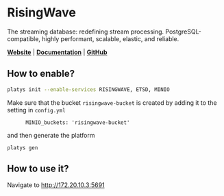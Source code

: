 # RisingWave

The streaming database: redefining stream processing. PostgreSQL-compatible, highly performant, scalable, elastic, and reliable.

**[Website](https://risingwave.com/)** | **[Documentation](https://docs.risingwave.com/docs/current/intro/)** | **[GitHub](https://github.com/risingwavelabs/risingwave)**

## How to enable?

```bash
platys init --enable-services RISINGWAVE, ETSD, MINIO
```

Make sure that the bucket `risingwave-bucket` is created by adding it to the setting in `config.yml`

```
      MINIO_buckets: 'risingwave-bucket'
```      

and then generate the platform

```
platys gen
```

## How to use it?

Navigate to <http://172.20.10.3:5691>
